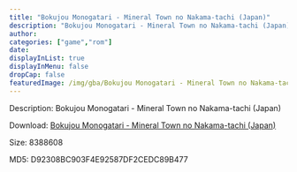 ```yaml
---
title: "Bokujou Monogatari - Mineral Town no Nakama-tachi (Japan)"
description: "Bokujou Monogatari - Mineral Town no Nakama-tachi (Japan)"
author: 
categories: ["game","rom"]
date: 
displayInList: true
displayInMenu: false
dropCap: false
featuredImage: /img/gba/Bokujou Monogatari - Mineral Town no Nakama-tachi [Japan].jpg
---
```


Description: Bokujou Monogatari - Mineral Town no Nakama-tachi (Japan)

Download: <a style="text-decoration:underline;" href="https://mega.nz/#!6HQmhY7S!RNTR0Ygrd3hEqd_r-hXoQBzRQyxznxpMqBJS3D8lwq0" target = "_blank" rel = "nofollow" > Bokujou Monogatari - Mineral Town no Nakama-tachi (Japan)</a>

Size: 8388608

MD5: D92308BC903F4E92587DF2CEDC89B477

